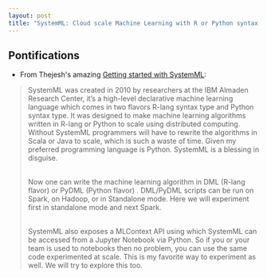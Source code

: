 ```yaml
---
layout: post
title: "SystemML: Cloud scale Machine Learning with R or Python syntax and Jupyter Notebooks"
---
```


## Pontifications

* From Thejesh's amazing [Getting started with SystemML](https://thejeshgn.com/2017/10/17/getting-started-with-systemml/):

<blockquote>
SystemML was created in 2010 by researchers at the IBM Almaden Research Center, it’s a high-level declarative machine learning language which comes in two flavors R-lang syntax type and Python syntax type. It was designed to make machine learning algorithms written in R-lang or Python to scale using distributed computing. Without SystemML programmers will have to rewrite the algorithms in Scala or Java to scale, which is such a waste of time. Given my preferred programming language is Python. SystemML is a blessing in disguise.<br /><br />

Now one can write the machine learning algorithm in DML (R-lang flavor) or PyDML (Python flavor) . DML/PyDML scripts can be run on Spark, on Hadoop, or in Standalone mode. Here we will experiment first in standalone mode and next Spark.<br /><br />

SystemML also exposes a MLContext API using which SystemML can be accessed from a Jupyter Notebook via Python. So if you or your team is used to notebooks then no problem, you can use the same code experimented at scale. This is my favorite way to experiment as well. We will try to explore this too.

</blockquote>
